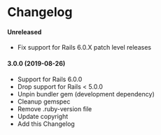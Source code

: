 Changelog
===

#### Unreleased
* Fix support for Rails 6.0.X patch level releases

#### 3.0.0 (2019-08-26)
* Support for Rails 6.0.0
* Drop support for Rails < 5.0.0
* Unpin bundler gem (development dependency)
* Cleanup gemspec
* Remove .ruby-version file
* Update copyright
* Add this Changelog